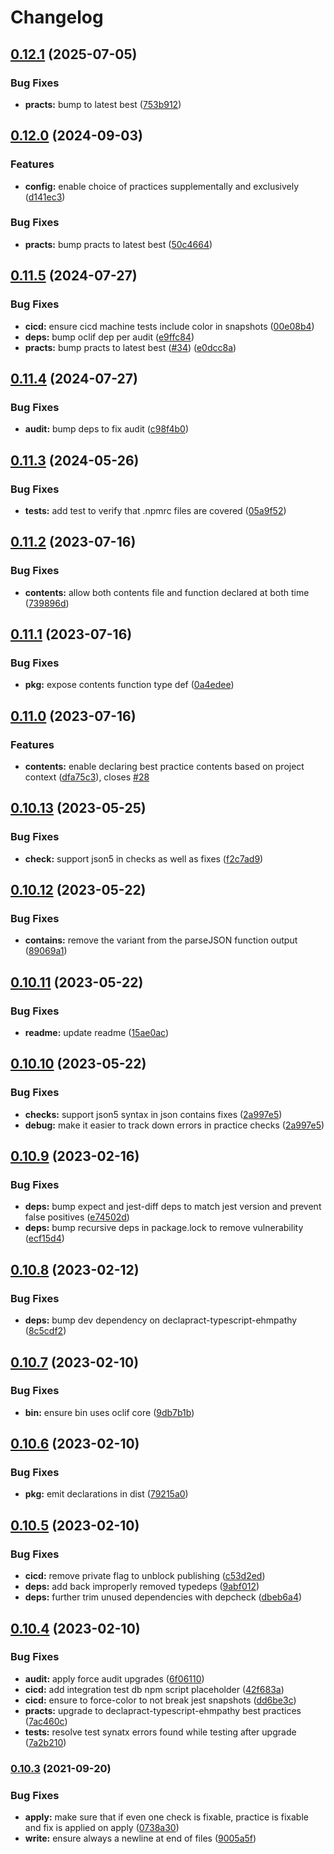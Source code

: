# Changelog

## [0.12.1](https://github.com/ehmpathy/declapract/compare/v0.12.0...v0.12.1) (2025-07-05)


### Bug Fixes

* **practs:** bump to latest best ([753b912](https://github.com/ehmpathy/declapract/commit/753b9126d738a36ab6ca72585c33930f31dc58e7))

## [0.12.0](https://github.com/ehmpathy/declapract/compare/v0.11.5...v0.12.0) (2024-09-03)


### Features

* **config:** enable choice of practices supplementally and exclusively ([d141ec3](https://github.com/ehmpathy/declapract/commit/d141ec39b82dbb4d601a5e59914106940f478ed5))


### Bug Fixes

* **practs:** bump practs to latest best ([50c4664](https://github.com/ehmpathy/declapract/commit/50c466480b9962335ee8722507c57a0471f33e00))

## [0.11.5](https://github.com/ehmpathy/declapract/compare/v0.11.4...v0.11.5) (2024-07-27)


### Bug Fixes

* **cicd:** ensure cicd machine tests include color in snapshots ([00e08b4](https://github.com/ehmpathy/declapract/commit/00e08b453624cd0ea230ab400b62f220192038a0))
* **deps:** bump oclif dep per audit ([e9ffc84](https://github.com/ehmpathy/declapract/commit/e9ffc845c8d2c3d821fa751731fce8e7697e633c))
* **practs:** bump practs to latest best ([#34](https://github.com/ehmpathy/declapract/issues/34)) ([e0dcc8a](https://github.com/ehmpathy/declapract/commit/e0dcc8adc665991f7c43ddeb0c315f66ab5b1a67))

## [0.11.4](https://github.com/ehmpathy/declapract/compare/v0.11.3...v0.11.4) (2024-07-27)


### Bug Fixes

* **audit:** bump deps to fix audit ([c98f4b0](https://github.com/ehmpathy/declapract/commit/c98f4b04f15d428694a60120d73572bc9aeb5dcc))

## [0.11.3](https://github.com/ehmpathy/declapract/compare/v0.11.2...v0.11.3) (2024-05-26)


### Bug Fixes

* **tests:** add test to verify that .npmrc files are covered ([05a9f52](https://github.com/ehmpathy/declapract/commit/05a9f5259a52ed990a37ae05e26ada3553316632))

## [0.11.2](https://github.com/ehmpathy/declapract/compare/v0.11.1...v0.11.2) (2023-07-16)


### Bug Fixes

* **contents:** allow both contents file and function declared at both time ([739896d](https://github.com/ehmpathy/declapract/commit/739896d6426844c764e4184bced2fc48bac25fcd))

## [0.11.1](https://github.com/ehmpathy/declapract/compare/v0.11.0...v0.11.1) (2023-07-16)


### Bug Fixes

* **pkg:** expose contents function type def ([0a4edee](https://github.com/ehmpathy/declapract/commit/0a4edee0615beb74782bb7626279cf2a5feecc38))

## [0.11.0](https://github.com/ehmpathy/declapract/compare/v0.10.13...v0.11.0) (2023-07-16)


### Features

* **contents:** enable declaring best practice contents based on project context ([dfa75c3](https://github.com/ehmpathy/declapract/commit/dfa75c33bf1ca73dcc77c9646cf2af38e294057a)), closes [#28](https://github.com/ehmpathy/declapract/issues/28)

## [0.10.13](https://github.com/ehmpathy/declapract/compare/v0.10.12...v0.10.13) (2023-05-25)


### Bug Fixes

* **check:** support json5 in checks as well as fixes ([f2c7ad9](https://github.com/ehmpathy/declapract/commit/f2c7ad9ca975afc5db29570fcb703ad8b6a5e0c8))

## [0.10.12](https://github.com/ehmpathy/declapract/compare/v0.10.11...v0.10.12) (2023-05-22)


### Bug Fixes

* **contains:** remove the variant from the parseJSON function output ([89069a1](https://github.com/ehmpathy/declapract/commit/89069a1035f579be6242e0edbbd8d703de28e734))

## [0.10.11](https://github.com/ehmpathy/declapract/compare/v0.10.10...v0.10.11) (2023-05-22)


### Bug Fixes

* **readme:** update readme ([15ae0ac](https://github.com/ehmpathy/declapract/commit/15ae0ac97b00389861555acf6f3acd2448371ac5))

## [0.10.10](https://github.com/ehmpathy/declapract/compare/v0.10.9...v0.10.10) (2023-05-22)


### Bug Fixes

* **checks:** support json5 syntax in json contains fixes ([2a997e5](https://github.com/ehmpathy/declapract/commit/2a997e531e71ea719606b84e2efc5e1dfb245c15))
* **debug:** make it easier to track down errors in practice checks ([2a997e5](https://github.com/ehmpathy/declapract/commit/2a997e531e71ea719606b84e2efc5e1dfb245c15))

## [0.10.9](https://github.com/ehmpathy/declapract/compare/v0.10.8...v0.10.9) (2023-02-16)


### Bug Fixes

* **deps:** bump expect and jest-diff deps to match jest version and prevent false positives ([e74502d](https://github.com/ehmpathy/declapract/commit/e74502d904d111a61f4eb9116b1c4305869c440f))
* **deps:** bump recursive deps in package.lock to remove vulnerability ([ecf15d4](https://github.com/ehmpathy/declapract/commit/ecf15d46cb904ccead48219e7d9031d9886fe971))

## [0.10.8](https://github.com/ehmpathy/declapract/compare/v0.10.7...v0.10.8) (2023-02-12)


### Bug Fixes

* **deps:** bump dev dependency on declapract-typescript-ehmpathy ([8c5cdf2](https://github.com/ehmpathy/declapract/commit/8c5cdf227a8fe5d97b4783c5aeeb6844165dbed6))

## [0.10.7](https://github.com/ehmpathy/declapract/compare/v0.10.6...v0.10.7) (2023-02-10)


### Bug Fixes

* **bin:** ensure bin uses oclif core ([9db7b1b](https://github.com/ehmpathy/declapract/commit/9db7b1b007080a7517b04bfb541504456a2fa5d9))

## [0.10.6](https://github.com/ehmpathy/declapract/compare/v0.10.5...v0.10.6) (2023-02-10)


### Bug Fixes

* **pkg:** emit declarations in dist ([79215a0](https://github.com/ehmpathy/declapract/commit/79215a00f3a673274e1de6166dfdd31a82f725ed))

## [0.10.5](https://github.com/ehmpathy/declapract/compare/v0.10.4...v0.10.5) (2023-02-10)


### Bug Fixes

* **cicd:** remove private flag to unblock publishing ([c53d2ed](https://github.com/ehmpathy/declapract/commit/c53d2ed1e15a5354bb8fbd9c65dad996b2e32937))
* **deps:** add back improperly removed typedeps ([9abf012](https://github.com/ehmpathy/declapract/commit/9abf012fddaef33ad514e6894bb67cf4877a1552))
* **deps:** further trim unused dependencies with depcheck ([dbeb6a4](https://github.com/ehmpathy/declapract/commit/dbeb6a4e29fc06ea93f7d34add0618155fb5cd39))

## [0.10.4](https://github.com/ehmpathy/declapract/compare/v0.10.3...v0.10.4) (2023-02-10)


### Bug Fixes

* **audit:** apply force audit upgrades ([6f06110](https://github.com/ehmpathy/declapract/commit/6f06110321b3e2281d416faf75841f9f4bbbc6dc))
* **cicd:** add integration test db npm script placeholder ([42f683a](https://github.com/ehmpathy/declapract/commit/42f683a9460cf661bba951a91dd733726dd92fc7))
* **cicd:** ensure to force-color to not break jest snapshots ([dd6be3c](https://github.com/ehmpathy/declapract/commit/dd6be3c055b84a9c1a3264502405a86094495781))
* **practs:** upgrade to declapract-typescript-ehmpathy best practices ([7ac460c](https://github.com/ehmpathy/declapract/commit/7ac460c17afad826e1fb92e91403d071e4e564d6))
* **tests:** resolve test synatx errors found while testing after upgrade ([7a2b210](https://github.com/ehmpathy/declapract/commit/7a2b21001dbefdd7c3c66f04c58d56bafbc58f2e))

### [0.10.3](https://www.github.com/uladkasach/declapract/compare/v0.10.2...v0.10.3) (2021-09-20)


### Bug Fixes

* **apply:** make sure that if even one check is fixable, practice is fixable and fix is applied on apply ([0738a30](https://www.github.com/uladkasach/declapract/commit/0738a30864503f14fa1d67149531994cfcd4158f))
* **write:** ensure always a newline at end of files ([9005a5f](https://www.github.com/uladkasach/declapract/commit/9005a5fa93835fa6b772c432021387f7afea914c))
